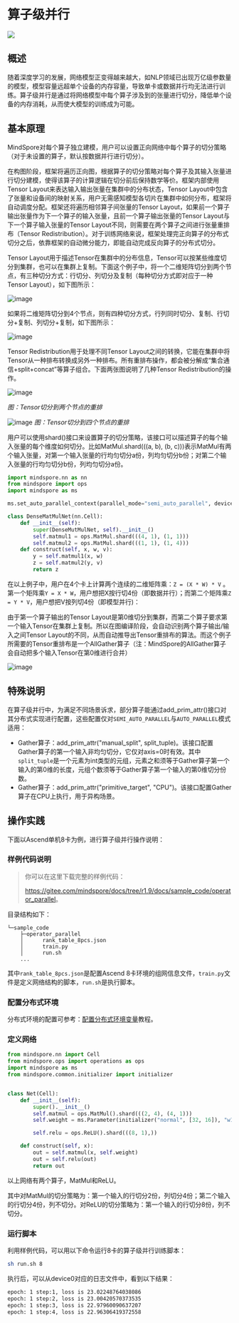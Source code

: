 # 算子级并行

<a href="https://gitee.com/mindspore/docs/blob/r1.9/tutorials/experts/source_zh_cn/parallel/operator_parallel.md" target="_blank"><img src="https://mindspore-website.obs.cn-north-4.myhuaweicloud.com/website-images/r1.9/resource/_static/logo_source.png"></a>

## 概述

随着深度学习的发展，网络模型正变得越来越大，如NLP领域已出现万亿级参数量的模型，模型容量远超单个设备的内存容量，导致单卡或数据并行均无法进行训练。算子级并行是通过将网络模型中每个算子涉及到的张量进行切分，降低单个设备的内存消耗，从而使大模型的训练成为可能。

## 基本原理

MindSpore对每个算子独立建模，用户可以设置正向网络中每个算子的切分策略（对于未设置的算子，默认按数据并行进行切分）。

在构图阶段，框架将遍历正向图，根据算子的切分策略对每个算子及其输入张量进行切分建模，使得该算子的计算逻辑在切分前后保持数学等价。框架内部使用Tensor Layout来表达输入输出张量在集群中的分布状态，Tensor Layout中包含了张量和设备间的映射关系，用户无需感知模型各切片在集群中如何分布，框架将自动调度分配。框架还将遍历相邻算子间张量的Tensor Layout，如果前一个算子输出张量作为下一个算子的输入张量，且前一个算子输出张量的Tensor Layout与下一个算子输入张量的Tensor Layout不同，则需要在两个算子之间进行张量重排布（Tensor Redistribution）。对于训练网络来说，框架处理完正向算子的分布式切分之后，依靠框架的自动微分能力，即能自动完成反向算子的分布式切分。

Tensor Layout用于描述Tensor在集群中的分布信息，Tensor可以按某些维度切分到集群，也可以在集群上复制。下面这个例子中，将一个二维矩阵切分到两个节点，有三种切分方式：行切分、列切分及复制（每种切分方式即对应于一种Tensor Layout），如下图所示：

![image](images/operator_parallel_image_0_zh.png)

如果将二维矩阵切分到4个节点，则有四种切分方式，行列同时切分、复制、行切分+复制、列切分+复制，如下图所示：

![image](images/operator_parallel_image_1_zh.png)

Tensor Redistribution用于处理不同Tensor Layout之间的转换，它能在集群中将Tensor从一种排布转换成另外一种排布。所有重排布操作，都会被分解成“集合通信+split+concat”等算子组合。下面两张图说明了几种Tensor Redistribution的操作。

![image](images/operator_parallel_image_2_zh.png)

*图：Tensor切分到两个节点的重排*

![image](images/operator_parallel_image_3_zh.png)
*图：Tensor切分到四个节点的重排*

用户可以使用shard()接口来设置算子的切分策略，该接口可以描述算子的每个输入张量的每个维度如何切分。比如MatMul.shard(((a, b), (b, c)))表示MatMul有两个输入张量，对第一个输入张量的行均匀切分a份，列均匀切分b份；对第二个输入张量的行均匀切分b份，列均匀切分a份。

```python
import mindspore.nn as nn
from mindspore import ops
import mindspore as ms

ms.set_auto_parallel_context(parallel_mode="semi_auto_parallel", device_num=4)

class DenseMatMulNet(nn.Cell):
    def __init__(self):
        super(DenseMutMulNet, self).__init__()
        self.matmul1 = ops.MatMul.shard(((4, 1), (1, 1)))
        self.matmul2 = ops.MatMul.shard(((1, 1), (1, 4)))
    def construct(self, x, w, v):
        y = self.matmul1(x, w)
        z = self.matmul2(y, v)
        return z
```

在以上例子中，用户在4个卡上计算两个连续的二维矩阵乘：`Z = (X * W) * V` 。第一个矩阵乘`Y = X * W`，用户想把X按行切4份（即数据并行）；而第二个矩阵乘`Z = Y * V`，用户想把V按列切4份（即模型并行)：

由于第一个算子输出的Tensor Layout是第0维切分到集群，而第二个算子要求第一个输入Tensor在集群上复制。所以在图编译阶段，会自动识别两个算子输出/输入之间Tensor Layout的不同，从而自动推导出Tensor重排布的算法。而这个例子所需要的Tensor重排布是一个AllGather算子（注：MindSpore的AllGather算子会自动把多个输入Tensor在第0维进行合并）

![image](images/operator_parallel_image_4_zh.png)

## 特殊说明

在算子级并行中，为满足不同场景诉求，部分算子能通过add_prim_attr()接口对其分布式实现进行配置，这些配置仅对`SEMI_AUTO_PARALLEL`与`AUTO_PARALLEL`模式适用：

- Gather算子：add_prim_attr("manual_split", split_tuple)。该接口配置Gather算子的第一个输入非均匀切分，它仅对axis=0时有效。其中`split_tuple`是一个元素为int类型的元组，元素之和须等于Gather算子第一个输入的第0维的长度，元组个数须等于Gather算子第一个输入的第0维切分份数。
- Gather算子：add_prim_attr("primitive_target", "CPU")。该接口配置Gather算子在CPU上执行，用于异构场景。

## 操作实践

下面以Ascend单机8卡为例，进行算子级并行操作说明：

### 样例代码说明

> 你可以在这里下载完整的样例代码：
>
> <https://gitee.com/mindspore/docs/tree/r1.9/docs/sample_code/operator_parallel>。

目录结构如下：

```text
└─sample_code
    ├─operator_parallel
    │      rank_table_8pcs.json
    │      train.py
    │      run.sh
    ...
```

其中`rank_table_8pcs.json`是配置Ascend 8卡环境的组网信息文件，`train.py`文件是定义网络结构的脚本，`run.sh`是执行脚本。

### 配置分布式环境

分布式环境的配置可参考：[配置分布式环境变量](https://www.mindspore.cn/tutorials/experts/zh-CN/r1.9/parallel/train_ascend.html#配置分布式环境变量)教程。

### 定义网络

```python
from mindspore.nn import Cell
from mindspore.ops import operations as ops
import mindspore as ms
from mindspore.common.initializer import initializer


class Net(Cell):
    def __init__(self):
        super().__init__()
        self.matmul = ops.MatMul().shard(((2, 4), (4, 1)))
        self.weight = ms.Parameter(initializer("normal", [32, 16]), "w1")

        self.relu = ops.ReLU().shard(((8, 1),))

    def construct(self, x):
        out = self.matmul(x, self.weight)
        out = self.relu(out)
        return out
```

以上网络有两个算子，MatMul和ReLU。

其中对MatMul的切分策略为：第一个输入的行切分2份，列切分4份；第二个输入的行切分4份，列不切分。对ReLU的切分策略为：第一个输入的行切分8份，列不切分。

### 运行脚本

利用样例代码，可以用以下命令运行8卡的算子级并行训练脚本：

```bash
sh run.sh 8
```

执行后，可以从device0对应的日志文件中，看到以下结果：

```bash
epoch: 1 step:1, loss is 23.02248764038086
epoch: 1 step:2, loss is 23.00420570373535
epoch: 1 step:3, loss is 22.97960090637207
epoch: 1 step:4, loss is 22.96306419372558
```
